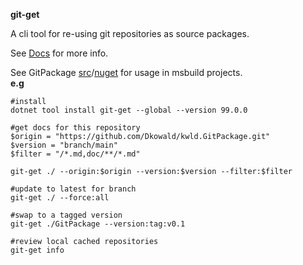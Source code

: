 __git-get__

A cli tool for re-using git repositories as source packages.

See [Docs](https://github.com/Dkowald/kwld.GitPackage/blob/main/doc/Home.md) for more info.

See GitPackage [src](https://github.com/Dkowald/kwld.GitPackage/tree/main)/[nuget](https://www.nuget.org/packages/GitPackage)
 for usage in msbuild projects.   
__e.g__

``` pwsh
#install
dotnet tool install git-get --global --version 99.0.0

#get docs for this repository
$origin = "https://github.com/Dkowald/kwld.GitPackage.git"
$version = "branch/main"
$filter = "/*.md,doc/**/*.md"

git-get ./ --origin:$origin --version:$version --filter:$filter

#update to latest for branch
git-get ./ --force:all

#swap to a tagged version
git-get ./GitPackage --version:tag:v0.1

#review local cached repositories
git-get info

```
